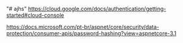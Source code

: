 "# ajhs" 
https://cloud.google.com/docs/authentication/getting-started#cloud-console

https://docs.microsoft.com/pt-br/aspnet/core/security/data-protection/consumer-apis/password-hashing?view=aspnetcore-3.1